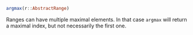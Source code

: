 ```julia
argmax(r::AbstractRange)
```

Ranges can have multiple maximal elements. In that case `argmax` will return a maximal index, but not necessarily the first one.
